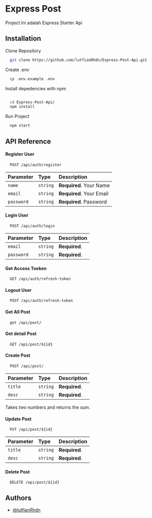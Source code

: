 # Express Post

Project Ini adalah Express Starter Api

## Installation

Clone Repository

```bash
  git clone https://github.com/lutfianRhdn/Express-Post-Api.git
```

Create .env

```bash
  cp .env.example .env
```

Install depedencies with npm

```bash

  cd Express-Post-Api/
  npm install
```

Run Project

```bash
  npm start
```

## API Reference

#### Register User

```http
  POST /api/auth/register
```

| Parameter  | Type     | Description              |
| :--------- | :------- | :----------------------- |
| `name`     | `string` | **Required**. Your Name  |
| `email`    | `string` | **Required**. Your Email |
| `password` | `string` | **Required**. Password   |

#### Login User

```http
  POST /api/auth/login
```

| Parameter  | Type     | Description   |
| :--------- | :------- | :------------ |
| `email`    | `string` | **Required**. |
| `password` | `string` | **Required**. |

#### Get Access Toeken

```http
  GET /api/auth/refresh-token
```

#### Logout User

```http
  POST /api/auth/refresh-token
```

#### Get All Post

```http
  get /api/post/
```

#### Get detail Post

```http
  GET /api/post/${id}
```

#### Create Post

```http
  POST /api/post/
```

| Parameter | Type     | Description   |
| :-------- | :------- | :------------ |
| `title`   | `string` | **Required**. |
| `desc`    | `string` | **Required**. |

Takes two numbers and returns the sum.

#### Update Post

```http
  PUT /api/post/${id}
```

| Parameter | Type     | Description   |
| :-------- | :------- | :------------ |
| `title`   | `string` | **Required**. |
| `desc`    | `string` | **Required**. |

#### Delete Post

```http
  DELETE /api/post/${id}
```

## Authors

-    [@lutfianRhdn](https://www.github.com/lutfianRhdn)
